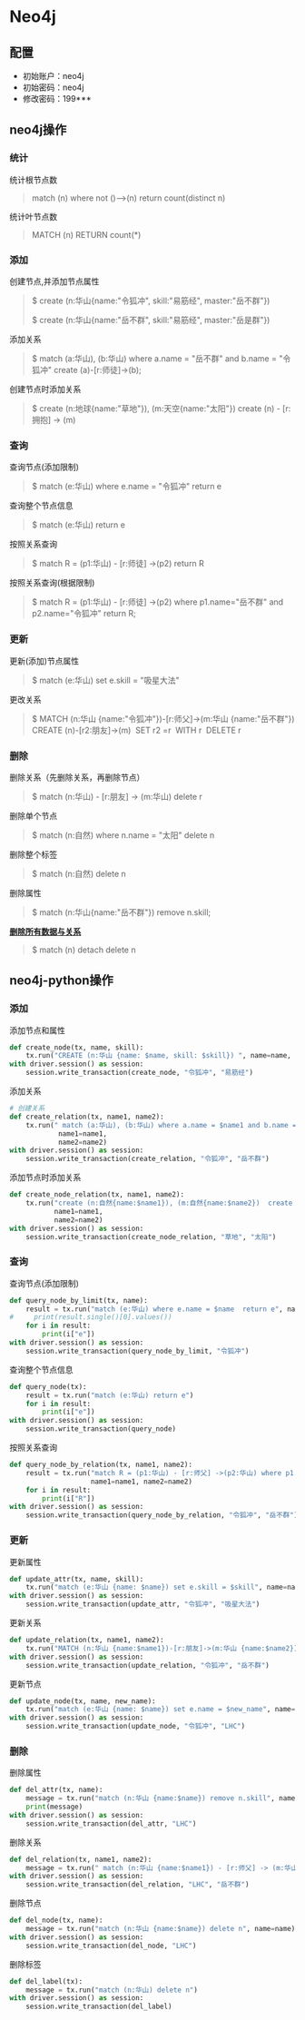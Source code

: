 # Neo4j

## 配置

- 初始账户：neo4j
- 初始密码：neo4j
- 修改密码：199***

## neo4j操作

### 统计

统计根节点数

> match (n) where not ()-->(n) return count(distinct n)

统计叶节点数

> MATCH (n) RETURN count(*)

### 添加

创建节点,并添加节点属性

> $ create (n:华山{name:"令狐冲", skill:"易筋经", master:"岳不群"})
>
> $ create (n:华山{name:"岳不群", skill:"易筋经", master:"岳是群"})

添加关系

> $ match (a:华山), (b:华山) where a.name = "岳不群" and b.name = "令狐冲"  create (a)-[r:师徒]->(b);

创建节点时添加关系

> $ create (n:地球{name:"草地"}), (m:天空{name:"太阳"})  create (n) - [r:拥抱] -> (m)

### 查询

查询节点(添加限制)

> $ match (e:华山) where e.name = "令狐冲" return e

查询整个节点信息

> $ match (e:华山) return e

按照关系查询

> $ match R = (p1:华山) - [r:师徒] ->(p2) return R

按照关系查询(根据限制)

> $ match R = (p1:华山) - [r:师徒] ->(p2) where p1.name="岳不群" and p2.name="令狐冲" return R;

### 更新

更新(添加)节点属性

> $ match (e:华山) set e.skill = "吸星大法"

更改关系

> $  MATCH (n:华山 {name:"令狐冲"})-[r:师父]->(m:华山 {name:"岳不群"}) CREATE (n)-[r2:朋友]->(m) 
> ​	SET r2 =r
> ​	WITH r
> ​	DELETE r

### 删除

删除关系（先删除关系，再删除节点）

> $ match (n:华山) - [r:朋友] -> (m:华山) delete r

删除单个节点

> $ match (n:自然) where n.name = "太阳" delete n

删除整个标签

> $ match (n:自然) delete n

删除属性

> $ match (n:华山{name:"岳不群"}) remove n.skill;

<u>**删除所有数据与关系**</u>

> $ match (n) detach delete n

## neo4j-python操作

### 添加

添加节点和属性

```python
def create_node(tx, name, skill):
    tx.run("CREATE (n:华山 {name: $name, skill: $skill}) ", name=name, skill=skill)
with driver.session() as session:
    session.write_transaction(create_node, "令狐冲", "易筋经")
```

添加关系

```python
# 创建关系
def create_relation(tx, name1, name2):
    tx.run(" match (a:华山), (b:华山) where a.name = $name1 and b.name = $name2  create 			(a)-[r:师父]->(b); ", 
           	name1=name1, 
           	name2=name2)
with driver.session() as session:
    session.write_transaction(create_relation, "令狐冲", "岳不群")
```

添加节点时添加关系

```python
def create_node_relation(tx, name1, name2):
    tx.run("create (n:自然{name:$name1}), (m:自然{name:$name2})  create (n) - [r:拥抱] -> 			(m)", 
           name1=name1, 
           name2=name2)
with driver.session() as session:
    session.write_transaction(create_node_relation, "草地", "太阳")
```

### 查询

查询节点(添加限制)

```python
def query_node_by_limit(tx, name):
    result = tx.run("match (e:华山) where e.name = $name  return e", name=name)
#     print(result.single()[0].values())
    for i in result:
        print(i["e"])
with driver.session() as session:
    session.write_transaction(query_node_by_limit, "令狐冲")
```

查询整个节点信息

```python
def query_node(tx):
    result = tx.run("match (e:华山) return e")
    for i in result:
        print(i["e"])
with driver.session() as session:
    session.write_transaction(query_node)
```

按照关系查询

```python
def query_node_by_relation(tx, name1, name2):
    result = tx.run("match R = (p1:华山) - [r:师父] ->(p2:华山) where p1.name=$name1 and 						p2.name=$name2 return R;", 
                    name1=name1, name2=name2)
    for i in result:
        print(i["R"])
with driver.session() as session:
    session.write_transaction(query_node_by_relation, "令狐冲", "岳不群")
```

### 更新

更新属性

```python
def update_attr(tx, name, skill):
    tx.run("match (e:华山 {name: $name}) set e.skill = $skill", name=name, skill=skill)
with driver.session() as session:
    session.write_transaction(update_attr, "令狐冲", "吸星大法")
```

更新关系

```python
def update_relation(tx, name1, name2):
    tx.run("MATCH (n:华山 {name:$name1})-[r:朋友]->(m:华山 {name:$name2}) CREATE (n)-[r2:师父]->(m) SET r2 = r WITH r DELETE r", name1=name1, name2=name2)
with driver.session() as session:
    session.write_transaction(update_relation, "令狐冲", "岳不群")
```

更新节点

```python
def update_node(tx, name, new_name):
    tx.run("match (e:华山 {name: $name}) set e.name = $new_name", name=name, new_name=new_name)
with driver.session() as session:
    session.write_transaction(update_node, "令狐冲", "LHC")
```

### 删除

删除属性

```python
def del_attr(tx, name):
    message = tx.run("match (n:华山 {name:$name}) remove n.skill", name=name)
    print(message)
with driver.session() as session:
    session.write_transaction(del_attr, "LHC")
```

删除关系

```python
def del_relation(tx, name1, name2):
    message = tx.run(" match (n:华山 {name:$name1}) - [r:师父] -> (m:华山 {name:$name2}) delete r", name1=name1, name2=name2)
with driver.session() as session:
    session.write_transaction(del_relation, "LHC", "岳不群")
```

删除节点

```python
def del_node(tx, name):
    message = tx.run("match (n:华山 {name:$name}) delete n", name=name)
with driver.session() as session:
    session.write_transaction(del_node, "LHC")
```

删除标签

```python
def del_label(tx):
    message = tx.run("match (n:华山) delete n")
with driver.session() as session:
    session.write_transaction(del_label)
```


